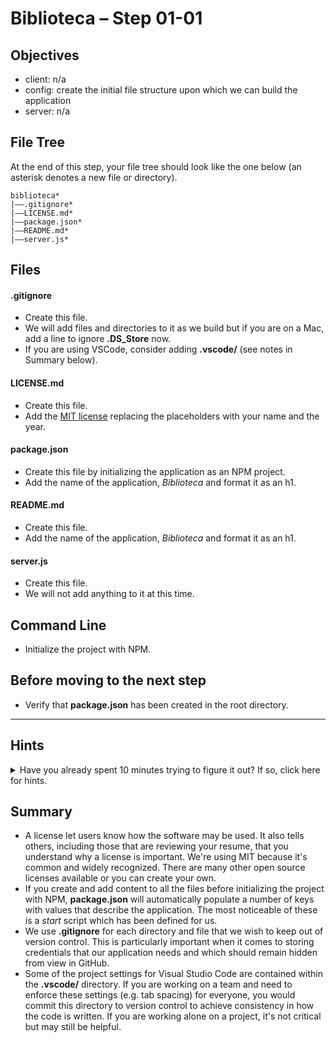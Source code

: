 # Biblioteca – Step 01-01

## Objectives
* client: n/a
* config: create the initial file structure upon which we can build the application
* server: n/a

## File Tree
At the end of this step, your file tree should look like the one below (an asterisk denotes a new file or directory).
```
biblioteca*
|––.gitignore*
|––LICENSE.md*
|––package.json*
|––README.md*
|––server.js*
```

## Files
#### .gitignore
* Create this file.
* We will add files and directories to it as we build but if you are on a Mac, add a line to ignore **.DS_Store** now.
* If you are using VSCode, consider adding **.vscode/** (see notes in Summary below).

#### LICENSE.md
* Create this file.
* Add the [MIT license](https://opensource.org/licenses/MIT) replacing the placeholders with your name and the year.

#### package.json
* Create this file by initializing the application as an NPM project.
* Add the name of the application, _Biblioteca_ and format it as an h1.

#### README.md
* Create this file.
* Add the name of the application, _Biblioteca_ and format it as an h1.

#### server.js
* Create this file.
* We will not add anything to it at this time.

## Command Line
* Initialize the project with NPM.

## Before moving to the next step
* Verify that **package.json** has been created in the root directory.

___

## Hints
<details>
  <summary>Have you already spent 10 minutes trying to figure it out? If so, click here for hints.</summary>
    
* `cd <path/to/directory>`
* `mkdir <someDirectoryName>`
* `npm init -y`
* `touch <someFileNameWithExtension>`
</details>


## Summary
* A license let users know how the software may be used. It also tells others, including those that are reviewing your resume, that you understand why a license is important. We're using MIT because it's common and widely recognized. There are many other open source licenses available or you can create your own.
* If you create and add content to all the files before initializing the project with NPM, **package.json** will automatically populate a number of keys with values that describe the application. The most noticeable of these is a _start_ script which has been defined for us.
* We use **.gitignore** for each directory and file that we wish to keep out of version control. This is particularly important when it comes to storing credentials that our application needs and which should remain hidden from view in GitHub.
* Some of the project settings for Visual Studio Code are contained within the **.vscode/** directory. If you are working on a team and need to enforce these settings (e.g. tab spacing) for everyone, you would commit this directory to version control to achieve consistency in how the code is written. If you are working alone on a project, it's not critical but may still be helpful.
